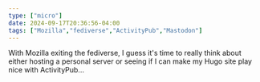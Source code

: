 ```yaml
---
type: ["micro"]
date: 2024-09-17T20:36:56-04:00
tags: ["Mozilla","fediverse","ActivityPub","Mastodon"]
---
```

With Mozilla exiting the fediverse, I guess it's time to really think about either hosting a personal server or seeing if I can make my Hugo site play nice with ActivityPub...
